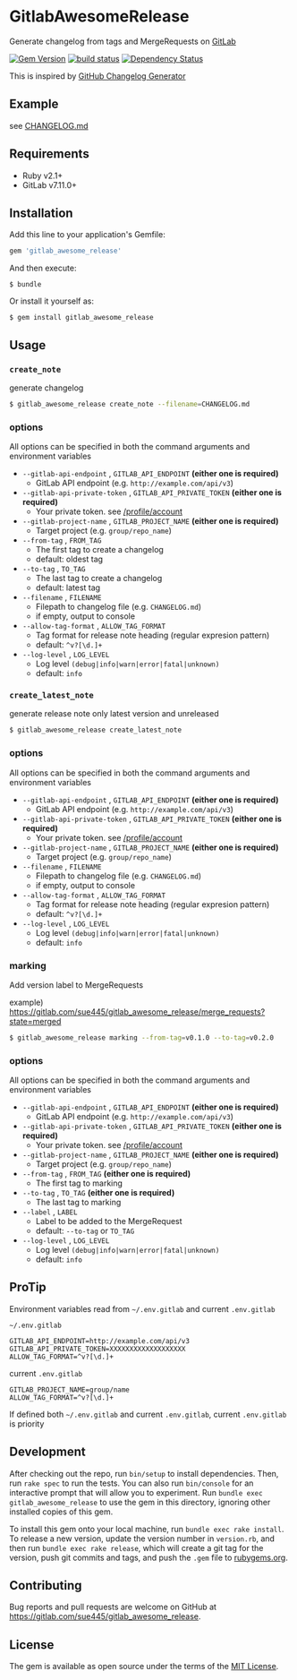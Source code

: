 # GitlabAwesomeRelease
Generate changelog from tags and MergeRequests on [GitLab](https://about.gitlab.com/)

[![Gem Version](https://badge.fury.io/rb/gitlab_awesome_release.svg)](https://badge.fury.io/rb/gitlab_awesome_release)
[![build status](https://gitlab.com/ci/projects/9759/status.png?ref=master)](https://gitlab.com/ci/projects/9759?ref=master)
[![Dependency Status](https://gemnasium.com/7f058801015a4fbcf603d936c08836a4.svg)](https://gemnasium.com/19478d2f2735ee355f4c6cd1b8d2c12e)

This is inspired by [GitHub Changelog Generator](https://github.com/skywinder/github-changelog-generator)

## Example
see [CHANGELOG.md](CHANGELOG.md)

## Requirements

* Ruby v2.1+
* GitLab v7.11.0+

## Installation

Add this line to your application's Gemfile:

```ruby
gem 'gitlab_awesome_release'
```

And then execute:

    $ bundle

Or install it yourself as:

    $ gem install gitlab_awesome_release

## Usage

### `create_note`
generate changelog

```sh
$ gitlab_awesome_release create_note --filename=CHANGELOG.md
```

### options
All options can be specified in both the command arguments and environment variables

* `--gitlab-api-endpoint` , `GITLAB_API_ENDPOINT` **(either one is required)**
  * GitLab API endpoint (e.g. `http://example.com/api/v3`)
* `--gitlab-api-private-token` , `GITLAB_API_PRIVATE_TOKEN` **(either one is required)**
  * Your private token. see [/profile/account](img/private_token.png)
* `--gitlab-project-name` , `GITLAB_PROJECT_NAME` **(either one is required)**
  * Target project (e.g. `group/repo_name`)
* `--from-tag` , `FROM_TAG`
  * The first tag to create a changelog
  * default: oldest tag
* `--to-tag` , `TO_TAG`
  * The last tag to create a changelog
  * default: latest tag
* `--filename` , `FILENAME`
  * Filepath to changelog file (e.g. `CHANGELOG.md`)
  * if empty, output to console
* `--allow-tag-format` , `ALLOW_TAG_FORMAT`
  * Tag format for release note heading (regular expresion pattern)
  * default: `^v?[\d.]+`
* `--log-level` , `LOG_LEVEL`
  * Log level `(debug|info|warn|error|fatal|unknown)`
  * default: `info`

### `create_latest_note`
generate release note only latest version and unreleased

```sh
$ gitlab_awesome_release create_latest_note
```

### options
All options can be specified in both the command arguments and environment variables

* `--gitlab-api-endpoint` , `GITLAB_API_ENDPOINT` **(either one is required)**
  * GitLab API endpoint (e.g. `http://example.com/api/v3`)
* `--gitlab-api-private-token` , `GITLAB_API_PRIVATE_TOKEN` **(either one is required)**
  * Your private token. see [/profile/account](img/private_token.png)
* `--gitlab-project-name` , `GITLAB_PROJECT_NAME` **(either one is required)**
  * Target project (e.g. `group/repo_name`)
* `--filename` , `FILENAME`
  * Filepath to changelog file (e.g. `CHANGELOG.md`)
  * if empty, output to console
* `--allow-tag-format` , `ALLOW_TAG_FORMAT`
  * Tag format for release note heading (regular expresion pattern)
  * default: `^v?[\d.]+`
* `--log-level` , `LOG_LEVEL`
  * Log level `(debug|info|warn|error|fatal|unknown)`
  * default: `info`

### marking
Add version label to MergeRequests

example) https://gitlab.com/sue445/gitlab_awesome_release/merge_requests?state=merged

```sh
$ gitlab_awesome_release marking --from-tag=v0.1.0 --to-tag=v0.2.0
```

### options
All options can be specified in both the command arguments and environment variables

* `--gitlab-api-endpoint` , `GITLAB_API_ENDPOINT` **(either one is required)**
  * GitLab API endpoint (e.g. `http://example.com/api/v3`)
* `--gitlab-api-private-token` , `GITLAB_API_PRIVATE_TOKEN` **(either one is required)**
  * Your private token. see [/profile/account](img/private_token.png)
* `--gitlab-project-name` , `GITLAB_PROJECT_NAME` **(either one is required)**
  * Target project (e.g. `group/repo_name`)
* `--from-tag` , `FROM_TAG` **(either one is required)**
  * The first tag to marking
* `--to-tag` , `TO_TAG` **(either one is required)**
  * The last tag to marking
* `--label` , `LABEL`
  * Label to be added to the MergeRequest
  * default: `--to-tag` or `TO_TAG`
* `--log-level` , `LOG_LEVEL`
  * Log level `(debug|info|warn|error|fatal|unknown)`
  * default: `info`

## ProTip
Environment variables read from `~/.env.gitlab` and current `.env.gitlab`

`~/.env.gitlab` 

```
GITLAB_API_ENDPOINT=http://example.com/api/v3
GITLAB_API_PRIVATE_TOKEN=XXXXXXXXXXXXXXXXXXX
ALLOW_TAG_FORMAT=^v?[\d.]+
```

current `.env.gitlab`

```
GITLAB_PROJECT_NAME=group/name
ALLOW_TAG_FORMAT=^v?[\d.]+
```

If defined both `~/.env.gitlab` and current `.env.gitlab`, current `.env.gitlab` is priority


## Development

After checking out the repo, run `bin/setup` to install dependencies. Then, run `rake spec` to run the tests. You can also run `bin/console` for an interactive prompt that will allow you to experiment. Run `bundle exec gitlab_awesome_release` to use the gem in this directory, ignoring other installed copies of this gem.

To install this gem onto your local machine, run `bundle exec rake install`. To release a new version, update the version number in `version.rb`, and then run `bundle exec rake release`, which will create a git tag for the version, push git commits and tags, and push the `.gem` file to [rubygems.org](https://rubygems.org).

## Contributing

Bug reports and pull requests are welcome on GitHub at https://gitlab.com/sue445/gitlab_awesome_release.


## License

The gem is available as open source under the terms of the [MIT License](http://opensource.org/licenses/MIT).

